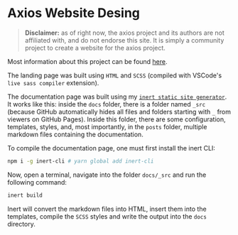 # Axios Website Desing
> **Disclaimer:** as of right now, the axios project and its authors are not affiliated with, and do not endorse this site. It is simply a community project to create a website for the axios project.

Most information about this project can be found [here](https://github.com/axios/axios/issues/3505#issue-776056722).

The landing page was built using `HTML` and `SCSS` (compiled with VSCode's `live sass compiler` extension).

The documentation page was built using my [`inert static site generator`](https://github.com/codemaster138/inert). It works like this: inside the `docs` folder, there is a folder named `_src` (because GitHub automatically hides all files and folders starting with `_` from viewers on GitHub Pages). Inside this folder, there are some configuration, templates, styles, and, most importantly, in the `posts` folder, multiple markdown files containing the documentation.

To compile the documentation page, one must first install the inert CLI:
```bash
npm i -g inert-cli # yarn global add inert-cli
```

Now, open a terminal, navigate into the folder `docs/_src` and run the following command:
```bash
inert build
```

Inert will convert the markdown files into HTML, insert them into the templates, compile the `SCSS` styles and write the output into the `docs` directory.